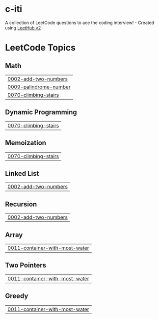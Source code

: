 # c-iti
A collection of LeetCode questions to ace the coding interview! - Created using [LeetHub v2](https://github.com/arunbhardwaj/LeetHub-2.0)

<!---LeetCode Topics Start-->
# LeetCode Topics
## Math
|  |
| ------- |
| [0002-add-two-numbers](https://github.com/Minafarah200/c-iti/tree/master/0002-add-two-numbers) |
| [0009-palindrome-number](https://github.com/Minafarah200/c-iti/tree/master/0009-palindrome-number) |
| [0070-climbing-stairs](https://github.com/Minafarah200/c-iti/tree/master/0070-climbing-stairs) |
## Dynamic Programming
|  |
| ------- |
| [0070-climbing-stairs](https://github.com/Minafarah200/c-iti/tree/master/0070-climbing-stairs) |
## Memoization
|  |
| ------- |
| [0070-climbing-stairs](https://github.com/Minafarah200/c-iti/tree/master/0070-climbing-stairs) |
## Linked List
|  |
| ------- |
| [0002-add-two-numbers](https://github.com/Minafarah200/c-iti/tree/master/0002-add-two-numbers) |
## Recursion
|  |
| ------- |
| [0002-add-two-numbers](https://github.com/Minafarah200/c-iti/tree/master/0002-add-two-numbers) |
## Array
|  |
| ------- |
| [0011-container-with-most-water](https://github.com/Minafarah200/c-iti/tree/master/0011-container-with-most-water) |
## Two Pointers
|  |
| ------- |
| [0011-container-with-most-water](https://github.com/Minafarah200/c-iti/tree/master/0011-container-with-most-water) |
## Greedy
|  |
| ------- |
| [0011-container-with-most-water](https://github.com/Minafarah200/c-iti/tree/master/0011-container-with-most-water) |
<!---LeetCode Topics End-->